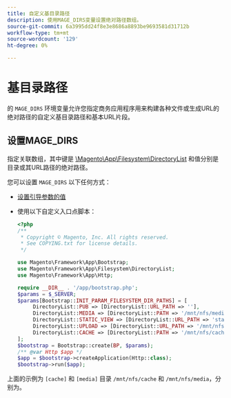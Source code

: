```yaml
---
title: 自定义基目录路径
description: 使用MAGE_DIRS变量设置绝对路径数组。
source-git-commit: 6a3995dd24f8e3e8686a8893be9693581d31712b
workflow-type: tm+mt
source-wordcount: '129'
ht-degree: 0%

---
```



# 基目录路径

的 `MAGE_DIRS` 环境变量允许您指定商务应用程序用来构建各种文件或生成URL的绝对路径的自定义基目录路径和基本URL片段。

## 设置MAGE_DIRS

指定关联数组，其中键是 [\\Magento\\App\\Filesystem\\DirectoryList][directory-list] 和值分别是目录或其URL路径的绝对路径。

您可以设置 `MAGE_DIRS` 以下任何方式：

- [设置引导参数的值](../bootstrap/set-parameters.md)
- 使用以下自定义入口点脚本：

   ```php
   <?php
   /**
    * Copyright © Magento, Inc. All rights reserved.
    * See COPYING.txt for license details.
    */
   
   use Magento\Framework\App\Bootstrap;
   use Magento\Framework\App\Filesystem\DirectoryList;
   use Magento\Framework\App\Http;
   
   require __DIR__ . '/app/bootstrap.php';
   $params = $_SERVER;
   $params[Bootstrap::INIT_PARAM_FILESYSTEM_DIR_PATHS] = [
        DirectoryList::PUB => [DirectoryList::URL_PATH => ''],
        DirectoryList::MEDIA => [DirectoryList::PATH => '/mnt/nfs/media', DirectoryList::URL_PATH => ''],
        DirectoryList::STATIC_VIEW => [DirectoryList::URL_PATH => 'static'],
        DirectoryList::UPLOAD => [DirectoryList::URL_PATH => '/mnt/nfs/media/upload'],
        DirectoryList::CACHE => [DirectoryList::PATH => '/mnt/nfs/cache'],
   ];
   $bootstrap = Bootstrap::create(BP, $params);
   /** @var Http $app */
   $app = $bootstrap->createApplication(Http::class);
   $bootstrap->run($app);
   ```

上面的示例为 `[cache]` 和 `[media]` 目录 `/mnt/nfs/cache` 和 `/mnt/nfs/media`，分别为。

<!-- link definitions -->

[directory-list]: https://github.com/magento/magento2/blob/2.4/lib/internal/Magento/Framework/App/Filesystem/DirectoryList.php

